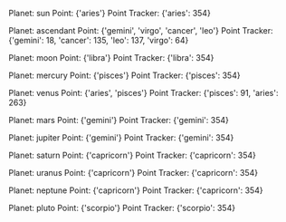 Planet: sun
Point: {'aries'}
Point Tracker: {'aries': 354}

Planet: ascendant
Point: {'gemini', 'virgo', 'cancer', 'leo'}
Point Tracker: {'gemini': 18, 'cancer': 135, 'leo': 137, 'virgo': 64}

Planet: moon
Point: {'libra'}
Point Tracker: {'libra': 354}

Planet: mercury
Point: {'pisces'}
Point Tracker: {'pisces': 354}

Planet: venus
Point: {'aries', 'pisces'}
Point Tracker: {'pisces': 91, 'aries': 263}

Planet: mars
Point: {'gemini'}
Point Tracker: {'gemini': 354}

Planet: jupiter
Point: {'gemini'}
Point Tracker: {'gemini': 354}

Planet: saturn
Point: {'capricorn'}
Point Tracker: {'capricorn': 354}

Planet: uranus
Point: {'capricorn'}
Point Tracker: {'capricorn': 354}

Planet: neptune
Point: {'capricorn'}
Point Tracker: {'capricorn': 354}

Planet: pluto
Point: {'scorpio'}
Point Tracker: {'scorpio': 354}

